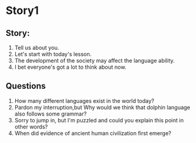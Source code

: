 # Story1

## Story:
1. Tell us about you.
2. Let's start with today's lesson.
3. The development of the society may affect the language ability.
4. I bet everyone's got a lot to think about now. 


## Questions
1. How many different languages exist in the world today?
2. Pardon my interruption,but Why would we think that dolphin language also follows some grammar? 
3. Sorry to jump in, but I'm puzzled and could you explain this point in other words?
4. When did evidence of ancient human civilization first emerge?